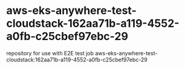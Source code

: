 # aws-eks-anywhere-test-cloudstack-162aa71b-a119-4552-a0fb-c25cbef97ebc-29
repository for use with E2E test job aws-eks-anywhere-test-cloudstack:162aa71b-a119-4552-a0fb-c25cbef97ebc-29
